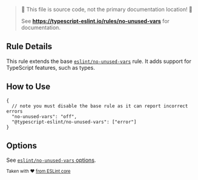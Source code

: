 > 🛑 This file is source code, not the primary documentation location! 🛑
>
> See **https://typescript-eslint.io/rules/no-unused-vars** for documentation.

## Rule Details

This rule extends the base [`eslint/no-unused-vars`](https://eslint.org/docs/rules/no-unused-vars) rule.
It adds support for TypeScript features, such as types.

## How to Use

```jsonc
{
  // note you must disable the base rule as it can report incorrect errors
  "no-unused-vars": "off",
  "@typescript-eslint/no-unused-vars": ["error"]
}
```

## Options

See [`eslint/no-unused-vars` options](https://eslint.org/docs/rules/no-unused-vars#options).

<sup>

Taken with ❤️ [from ESLint core](https://github.com/eslint/eslint/blob/main/docs/rules/no-unused-vars.md)

</sup>
